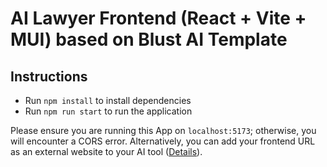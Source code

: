 # AI Lawyer Frontend (React + Vite + MUI) based on Blust AI Template 


## Instructions

- Run `npm install` to install dependencies
- Run `npm run start` to run the application

Please ensure you are running this App on `localhost:5173`; otherwise, you will encounter a CORS error. Alternatively, you can add your frontend URL as an external website to your AI tool ([Details](https://docs.blust.ai/docs/creating-ai-tools/integrations/website/)).